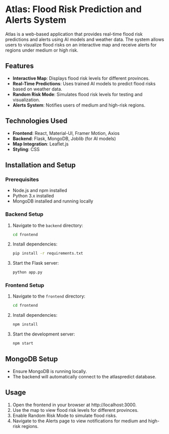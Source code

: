 # Atlas: Flood Risk Prediction and Alerts System

Atlas is a web-based application that provides real-time flood risk predictions and alerts using AI models and weather data. The system allows users to visualize flood risks on an interactive map and receive alerts for regions under medium or high risk.

## Features
- **Interactive Map**: Displays flood risk levels for different provinces.
- **Real-Time Predictions**: Uses trained AI models to predict flood risks based on weather data.
- **Random Risk Mode**: Simulates flood risk levels for testing and visualization.
- **Alerts System**: Notifies users of medium and high-risk regions.

## Technologies Used
- **Frontend**: React, Material-UI, Framer Motion, Axios
- **Backend**: Flask, MongoDB, Joblib (for AI models)
- **Map Integration**: Leaflet.js
- **Styling**: CSS

## Installation and Setup
### Prerequisites
- Node.js and npm installed
- Python 3.x installed
- MongoDB installed and running locally

### Backend Setup
1. Navigate to the `backend` directory:
   ```bash
   cd frontend
2. Install dependencies:
   ```bash
   pip install -r requirements.txt
3. Start the Flask server:
   ```bash
   python app.py

### Frontend Setup
1. Navigate to the `frontend` directory:
   ```bash
   cd frontend
2. Install dependencies:
   ```bash
   npm install
3. Start the development server:
   ```bash
   npm start

## MongoDB Setup
- Ensure MongoDB is running locally.
- The backend will automatically connect to the atlaspredict database.

## Usage
1. Open the frontend in your browser at http://localhost:3000.
2. Use the map to view flood risk levels for different provinces.
3. Enable Random Risk Mode to simulate flood risks.
4. Navigate to the Alerts page to view notifications for medium and high-risk regions.
